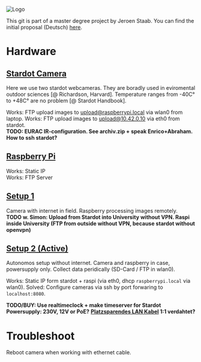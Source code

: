 ![Logo](./Sticker_UniWue-Scientific-Instrument.jpg)

This git is part of a master degree project by Jeroen Staab. You can find the initial proposal (Deutsch) [here](./extra/STAAB_Proposal_AutomatisiertPassantenZählen.pdf).

# Hardware

## [Stardot Camera](./stardot/README.md)
Here we use two stardot webcameras. They are boradly used in eviromental outdoor sciences [@ Richardson, Harvard]. Temperature ranges from -40C° to +48C° are no problem [@ Stardot Handbook].  

Works: FTP upload images to upload@raspberrypi.local via wlan0 from laptop.
Works: FTP upload images to upload@10.42.0.10 via eth0 from stardot.  
**TODO: EURAC IR-configuration. See archiv.zip + speak Enrico+Abraham. How to ssh stardot?**  


## [Raspberry Pi](./raspberry/README.md)
Works: Static IP  
Works: FTP Server


## [Setup 1](./1_setup/README.md)
Camera with internet in field. Raspberry processing images remotely.  
**TODO w. Simon: Upload from Stardot into University without VPN. Raspi inside University (FTP from outside without VPN, because stardot without openvpn)**


## [Setup 2 (Active)](./2_setup/README.md)
Autonomos setup without internet. Camera and raspberry in case, powersupply only. Collect data peridically (SD-Card / FTP in wlan0).  

Works: Static IP form stardot + raspi (via eth0, dhcp `raspberrypi.local` via wlan0).
Solved: Configure cameras via ssh by port forwaring to `localhost:8080`.

**TODO/BUY: Use realtimeclock + make timeserver for Stardot**  
**Powersupply: 230V, 12V or PoE?**
**[Platzsparendes LAN Kabel](https://www.conrad.de/de/rj45-netzwerk-anschlusskabel-cat-5e-sftp-050-m-grau-delock-1298118.html) 1:1 verdahtet?**

# Troubleshoot
Reboot camera when working with ethernet cable.
